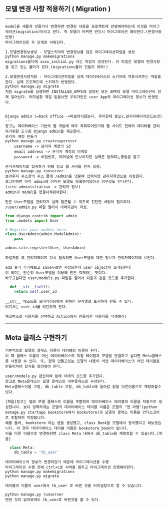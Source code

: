 ## 모델 변경 사항 적용하기 ( Migration )

---

    model을 새롭게 만들거나 변경하면 변경된 내용을 프로젝트에 반영해야하는데 이것을 마이그레이션(migration)이라고 한다. 즉 모델이 바뀌면 반드시 마이그레이션 해야한다.(변경사항 반영)
    마이그레이션은 두 단계로 이뤄진다.

    1.모델변경정보생성 - 모델스키마의 변경정보를 담은 마이그레이션파일을 생성
    python manage.py makemigrations
    migrations폴더에 xxxx_initial.py 라는 파일이 생성된다. 이 파일은 모델의 변경사항을 갖고 있는 폴더가 된다.(migrations폴더 건들지 마라!)

    2.모델변경사항적용 - 마이그레이션파일을 실제 데이터베이스의 스키마에 적용시켜주는 역할을 한다. 실제 프로젝트에 스키마가 반영된다.
    python manage.py migrate
    처음 migrate를 실행하면 INSTALLED_APPS에 설정된 모든 APP의 모델 마이그레이션이 함께 일어난다. 터미널창 제일 밑을보면 우리가만든 user App의 마이그레이션 정보가 반영된다.


    Django admin (=back office ->따로하지않는다. 우리한테 쓸모x,관리자페이지만드는것)
    ---
    장고는 데이터베이스 기반의 웹 개발에 매우 특화되어있기에 웹 사이트 전체의 데이터를 관리하기위한 도구로 Django admin을 제공한다.
    관리자 계정 만들기
    python manage.py createsuperuser
        username -> 관리자 계정의 id
        email address -> 관리자 계정의 이메일
        password -> 비밀번호, 터미널에 안보이지만 실제론 입력되는중임을 참고

    관리자페이지로 접속하기 위해 장고 웹 서버를 먼저 실행.
    python manage.py runserver
    브라우저 주소창의 주소 끝에 /admin을 덧붙여 입력하면 관리자화면으로 이동한다.
    로그인하면 아직 admin에 어떠한 모델도 등록하지않아서 아무것도 안나온다.
    (site administration -> 관리자 정보)
    admin과 model을 연결시켜줘야한다.

    만든 User모델을 관리자가 실제 접근할 수 있도록 간단한 세팅이 필요하다.
    /user/admin.py 파일 열어서 아래와같이 작성.

```python
from django.contrib import admin
from .models import User

# Register your models here.
class UserAdmin(admin.ModelAdmin):
    pass

admin.site.register(User, UserAdmin)
```

    파일저장 후 관리자페이지 다시 접속하면 User모델에 대한 정보가 관리자페이지에 보인다.

    add 눌러 추가해보고 save누르면 저장되는데 user object이 뜨게되는데
    이 의미는 단순히 User모델을 이용해 만든 객체라는 뜻이다.
    바꾸고싶다면 user/models.py 파일을 열어서 다음과 같은 코드를 추가한다.

```python
  def __str__(self):
    return self.user_id
```

    __str__ 메소드를 오버라이딩하여 원하는 문자열로 표시하게 만들 수 있다.
    여기서는 user_id를 리턴하게 된다.

    체크박스로 사용자를 선택하고 Action에서 만들어진 사용자를 삭제해라!

---

## Meta 클래스 구현하기

    기본적으로 모델의 클래스 이름이 테이블의 이름이 된다.
    이 때 클래스 이름이 아닌 데이터베이스의 특정 테이블과 모델을 연결하고 싶다면 Meta클래스를 사용할 수 있다. 즉, 현재 만들고있는 모델의 내용이 어떤 데이터베이스의 어떤 테이블로 만들어져야 할지를 알려줘야 한다.

    user/models.py 편집하여 밑에 아래의 코드를 추가한다.
    참고로 Meta클래스는 모델 클래스의 내부클래스로 구성된다.
    Meta클래스이름 고정, db_table 고정, db_table에 들어갈 값을 다른이름으로 재정의할수있다.

    [퍼옴]장고는 앱과 모델 클래스의 이름을 조합하여 데이터베이스 테이블의 이름을 자동으로 생성합니다. 보다 정확하게는 모델의 데이터베이스 테이블 이름은 모델의 "앱 라벨"(python manage.py startapp bookstore에서 bookstore)과 모델의 클래스 이름을 언더스코어로 조합하여 지정됩니다.
    예를 들어, bookstore 라는 앱을 생성했고, class Book을 모델에서 정의했다고 해보겠습니다. 이 경우 데이터베이스 테이블 이름은 bookstore_book이 됩니다.
    이를 다른 이름으로 변경하려면 class Meta 내에서 db_table을 재정의할 수 있습니다.[퍼옴]

```python
  class Meta:
    db_table = 'tb_user'
```

    데이터베이스의 정보가 변경되었기 때문에 마이그레이션을 수행
    마이그레이션 수행 전에 ctrl+c로 서버를 멈추고 마이그레이션 진행해야한다.
    python manage.py makemigrations
    python manage.py migrate

    테이블의 이름이 user에서 tb_user 로 바뀐 것을 터미널창으로 알 수 있습니다.

    python manage.py runserver
    변한 것이 없어보여도 tb_user로 바뀐것을 볼 수 있다.
